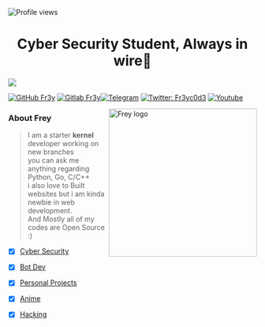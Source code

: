 ![Profile views](https://komarev.com/ghpvc/?username=fr3y&color=blue&style=flat-square&label=Profile+Views)

<h1 align="center">Cyber Security Student, Always in wire🔌</h1>

<img src="https://telegra.ph/file/43a728da685ed11e4d23e.png">

[![GitHub Fr3y](https://img.shields.io/badge/GitHub-100000?style=for-the-badge&logo=github&logoColor=white)](https://github.com/Fr3y)
[![Gitlab Fr3y](https://img.shields.io/badge/GitLab-330F63?style=for-the-badge&logo=gitlab&logoColor=white)](https://gitlab.com/Fr3y)[![Telegram](https://img.shields.io/badge/Telegram-2CA5E0?style=for-the-badge&logo=telegram&logoColor=white)](https://t.me/HiFrey)
[![Twitter: Fr3yc0d3](https://img.shields.io/badge/Twitter-1DA1F2?style=for-the-badge&logo=twitter&logoColor=white)](https://twitter.com/Fr3yc0d3)
[![Youtube](https://img.shields.io/badge/YouTube:-FR3YC0D3-FF0000?style=for-the-badge&logo=youtube:-FR3YC0D3&logoColor=white)](https://www.youtube.com/c/fr3yc0d3)

<img src="https://telegra.ph/file/f961a32b77ec64f258a9a.gif" alt="Frey logo" width="300" height="300" align="right">

### About Frey


> I am a starter **kernel** developer working on new branches<br/>
> you can ask me anything regarding Python, Go, C/C++<br/>
> i also love to Built websites but i am kinda newbie in web development.<br/>
> And Mostly all of my codes are Open Source :)
- [x] [Cyber Security](https://github.com/cybity)
- [x] [Bot Dev](https://github.com/Botprotocol)
- [x] [Personal Projects](https://github.com/Fr3yc0d3)
- [x] [Anime](https://github.com/NikkoTV)
- [x] [Hacking](https://github.com/Back-attack) 



